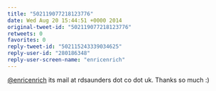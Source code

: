 ```yaml
---
title: "502119077218123776"
date: Wed Aug 20 15:44:51 +0000 2014
original-tweet-id: "502119077218123776"
retweets: 0
favorites: 0
reply-tweet-id: "502115243339034625"
reply-user-id: "280186348"
reply-user-screen-name: "enricenrich"
---
```

<a href="https://twitter.com/enricenrich">@enricenrich</a> its mail at rdsaunders dot co dot uk. Thanks so much :)
